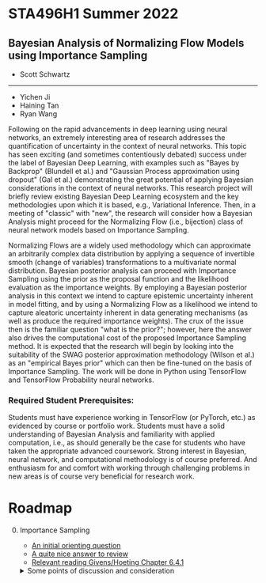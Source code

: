 
# STA496H1 Summer 2022

## Bayesian Analysis of Normalizing Flow Models using Importance Sampling

- Scott Schwartz

---

- Yichen Ji
- Haining Tan
- Ryan Wang



Following on the rapid advancements in deep learning using neural networks, an extremely interesting area of research addresses the quantification of uncertainty in the context of neural networks.  This topic has seen exciting (and sometimes contentiously debated) success under the label of Bayesian Deep Learning, with examples such as "Bayes by Backprop" (Blundell et al.) and "Gaussian Process approximation using dropout" (Gal et al.) demonstrating the great potential of applying Bayesian considerations in the context of neural networks. This research project will briefly review existing Bayesian Deep Learning ecosystem and the key methodologies upon which it is based, e.g., Variational Inference. Then, in a meeting of "classic" with "new", the research will consider how a Bayesian Analysis might proceed for the Normalizing Flow (i.e., bijection) class of neural network models based on Importance Sampling.

Normalizing Flows are a widely used methodology which can approximate an arbitrarily complex data distribution by applying a sequence of invertible smooth (change of variables) transformations to a multivariate normal distribution. Bayesian posterior analysis can proceed with Importance Sampling using the prior as the proposal function and the likelihood evaluation as the importance weights. By employing a Bayesian posterior analysis in this context we intend to capture epistemic uncertainty inherent in model fitting, and by using a Normalizing Flow as a likelihood we intend to capture aleatoric uncertainty inherent in data generating mechanisms (as well as produce the required importance weights). The crux of the issue then is the familiar question "what is the prior?"; however, here the answer also drives the computational cost of the proposed Importance Sampling method. It is expected that the research will begin by looking into the suitability of the SWAG posterior approximation methodology (Wilson et al.) as an "empirical Bayes prior" which can then be fine-tuned on the basis of Importance Sampling. The work will be done in Python using TensorFlow and TensorFlow Probability neural networks.

### Required Student Prerequisites:

Students must have experience working in TensorFlow (or PyTorch, etc.) as evidenced by course or portfolio work.  Students must have a solid understanding of Bayesian Analysis and familiarity with applied computation, i.e., as should generally be the case for students who have taken the appropriate advanced coursework.  Strong interest in Bayesian, neural network, and computational methodology is of course preferred. And enthusiasm for and comfort with working through challenging problems in new areas is of course very beneficial for research work.

# Roadmap

0. Importance Sampling
   - [An initial orienting question](BayesImportanceSampling.ipynb)
   - [A quite nice answer to review](Importance_Sampling.pdf)
   - [Relevant reading Givens/Hoeting Chapter 6.4.1](https://librarysearch.library.utoronto.ca/permalink/01UTORONTO_INST/14bjeso/alma991106781097906196)

    <details><summary>Some points of discussion and consideration</summary>
     <br>
     1. Importance Sampling is often presented as a variance reduction technique.  Since our desire is to produce a (weighted) sample representation of the posterior, we do not immediately have an estimates for which variance reduction might apply; however, Bayesian credible intervals are based on percentile ranks within posterior samples, so might we expect variance reduction with respect to our estimates of Bayesian credible intervals?
     <br>
     2. Generally speaking, what is the difference between unnormalized and normalized importance weights? What are the strengths of each of them that might make them better for a given application context?  Hint: consider the bias characterized in eq. 6.42 in the provided reading.
     <br>
     3. Specifically for our Bayesian context, what is the computational difference between the mathematical forms of the unnormalized and normalized importance weights? Stating this question more directly, what can be said about the marginal likelihood with respect to unnormalized and normalized importance weights and what does that mean, computationally? Hint: "Unfortunately, marginal likelihoods are generally difficult to compute" (https://en.wikipedia.org/wiki/Marginal_likelihood) <br>
     </details>
